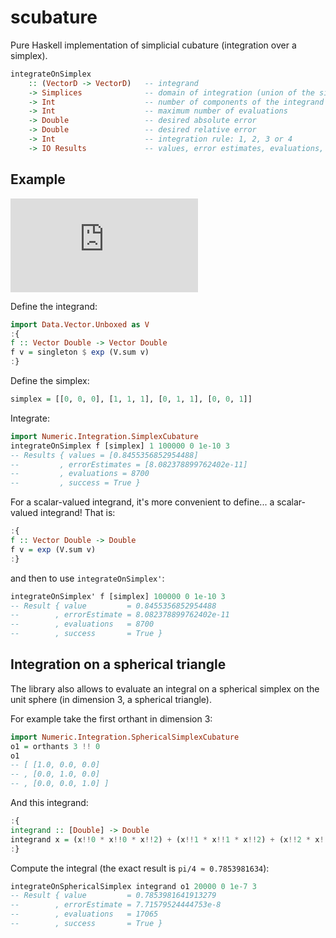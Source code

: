 # scubature

Pure Haskell implementation of simplicial cubature (integration over a simplex).

```haskell
integrateOnSimplex
    :: (VectorD -> VectorD)   -- integrand
    -> Simplices              -- domain of integration (union of the simplices)
    -> Int                    -- number of components of the integrand
    -> Int                    -- maximum number of evaluations
    -> Double                 -- desired absolute error
    -> Double                 -- desired relative error
    -> Int                    -- integration rule: 1, 2, 3 or 4
    -> IO Results             -- values, error estimates, evaluations, success
```

## Example

![equation](http://latex.codecogs.com/gif.latex?%5Cint_0%5E1%5Cint_0%5Ex%5Cint_0%5Ey%5Cexp%28x+y+z%29%5C,%5Cmathrm%7Bd%7Dz%5C,%5Cmathrm%7Bd%7Dy%5C,%5Cmathrm%7Bd%7Dx=%5Cfrac%7B1%7D%7B6%7D%28e-1%29%5E3%5Capprox%20.8455356853)

Define the integrand:

```haskell
import Data.Vector.Unboxed as V
:{
f :: Vector Double -> Vector Double
f v = singleton $ exp (V.sum v)
:}
```

Define the simplex:

```haskell
simplex = [[0, 0, 0], [1, 1, 1], [0, 1, 1], [0, 0, 1]]
```

Integrate:

```haskell
import Numeric.Integration.SimplexCubature
integrateOnSimplex f [simplex] 1 100000 0 1e-10 3
-- Results { values = [0.8455356852954488]
--         , errorEstimates = [8.082378899762402e-11]
--         , evaluations = 8700
--         , success = True }
```

For a scalar-valued integrand, it's more convenient to define... a scalar-valued
integrand! That is:

```haskell
:{
f :: Vector Double -> Double
f v = exp (V.sum v)
:}
```

and then to use `integrateOnSimplex'`:

```haskell
integrateOnSimplex' f [simplex] 100000 0 1e-10 3
-- Result { value         = 0.8455356852954488
--        , errorEstimate = 8.082378899762402e-11
--        , evaluations   = 8700
--        , success       = True }
```

## Integration on a spherical triangle

The library also allows to evaluate an integral on a spherical simplex on the
unit sphere (in dimension 3, a spherical triangle).

For example take the first orthant in dimension 3:

```haskell
import Numeric.Integration.SphericalSimplexCubature
o1 = orthants 3 !! 0
o1
-- [ [1.0, 0.0, 0.0]
-- , [0.0, 1.0, 0.0]
-- , [0.0, 0.0, 1.0] ]
```

And this integrand:

```haskell
:{
integrand :: [Double] -> Double
integrand x = (x!!0 * x!!0 * x!!2) + (x!!1 * x!!1 * x!!2) + (x!!2 * x!!2 * x!!2)
:}
```

Compute the integral (the exact result is `pi/4 ≈ 0.7853981634`):

```haskell
integrateOnSphericalSimplex integrand o1 20000 0 1e-7 3
-- Result { value         = 0.7853981641913279
--        , errorEstimate = 7.71579524444753e-8
--        , evaluations   = 17065
--        , success       = True }
```
